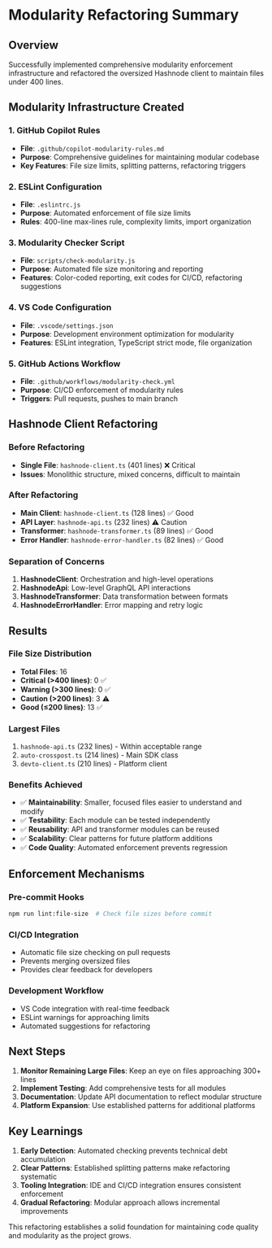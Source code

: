 # Modularity Refactoring Summary

## Overview
Successfully implemented comprehensive modularity enforcement infrastructure and refactored the oversized Hashnode client to maintain files under 400 lines.

## Modularity Infrastructure Created

### 1. GitHub Copilot Rules
- **File**: `.github/copilot-modularity-rules.md`
- **Purpose**: Comprehensive guidelines for maintaining modular codebase
- **Key Features**: File size limits, splitting patterns, refactoring triggers

### 2. ESLint Configuration
- **File**: `.eslintrc.js`
- **Purpose**: Automated enforcement of file size limits
- **Rules**: 400-line max-lines rule, complexity limits, import organization

### 3. Modularity Checker Script
- **File**: `scripts/check-modularity.js`
- **Purpose**: Automated file size monitoring and reporting
- **Features**: Color-coded reporting, exit codes for CI/CD, refactoring suggestions

### 4. VS Code Configuration
- **File**: `.vscode/settings.json`
- **Purpose**: Development environment optimization for modularity
- **Features**: ESLint integration, TypeScript strict mode, file organization

### 5. GitHub Actions Workflow
- **File**: `.github/workflows/modularity-check.yml`
- **Purpose**: CI/CD enforcement of modularity rules
- **Triggers**: Pull requests, pushes to main branch

## Hashnode Client Refactoring

### Before Refactoring
- **Single File**: `hashnode-client.ts` (401 lines) ❌ Critical
- **Issues**: Monolithic structure, mixed concerns, difficult to maintain

### After Refactoring
- **Main Client**: `hashnode-client.ts` (128 lines) ✅ Good
- **API Layer**: `hashnode-api.ts` (232 lines) ⚠️ Caution
- **Transformer**: `hashnode-transformer.ts` (89 lines) ✅ Good
- **Error Handler**: `hashnode-error-handler.ts` (82 lines) ✅ Good

### Separation of Concerns
1. **HashnodeClient**: Orchestration and high-level operations
2. **HashnodeApi**: Low-level GraphQL API interactions
3. **HashnodeTransformer**: Data transformation between formats
4. **HashnodeErrorHandler**: Error mapping and retry logic

## Results

### File Size Distribution
- **Total Files**: 16
- **Critical (>400 lines)**: 0 ✅
- **Warning (>300 lines)**: 0 ✅
- **Caution (>200 lines)**: 3 ⚠️
- **Good (≤200 lines)**: 13 ✅

### Largest Files
1. `hashnode-api.ts` (232 lines) - Within acceptable range
2. `auto-crosspost.ts` (214 lines) - Main SDK class
3. `devto-client.ts` (210 lines) - Platform client

### Benefits Achieved
- ✅ **Maintainability**: Smaller, focused files easier to understand and modify
- ✅ **Testability**: Each module can be tested independently
- ✅ **Reusability**: API and transformer modules can be reused
- ✅ **Scalability**: Clear patterns for future platform additions
- ✅ **Code Quality**: Automated enforcement prevents regression

## Enforcement Mechanisms

### Pre-commit Hooks
```bash
npm run lint:file-size  # Check file sizes before commit
```

### CI/CD Integration
- Automatic file size checking on pull requests
- Prevents merging oversized files
- Provides clear feedback for developers

### Development Workflow
- VS Code integration with real-time feedback
- ESLint warnings for approaching limits
- Automated suggestions for refactoring

## Next Steps

1. **Monitor Remaining Large Files**: Keep an eye on files approaching 300+ lines
2. **Implement Testing**: Add comprehensive tests for all modules
3. **Documentation**: Update API documentation to reflect modular structure
4. **Platform Expansion**: Use established patterns for additional platforms

## Key Learnings

1. **Early Detection**: Automated checking prevents technical debt accumulation
2. **Clear Patterns**: Established splitting patterns make refactoring systematic
3. **Tooling Integration**: IDE and CI/CD integration ensures consistent enforcement
4. **Gradual Refactoring**: Modular approach allows incremental improvements

This refactoring establishes a solid foundation for maintaining code quality and modularity as the project grows.
